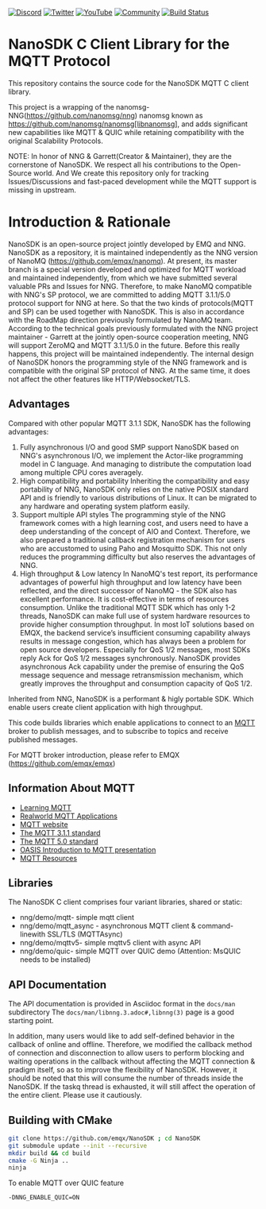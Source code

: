 
[![Discord](https://img.shields.io/discord/931086341838622751?label=Discord&logo=discord)](https://discord.gg/xYGf3fQnES)
[![Twitter](https://img.shields.io/badge/Follow-EMQ-1DA1F2?logo=twitter)](https://twitter.com/EMQTech)
[![YouTube](https://img.shields.io/badge/Subscribe-EMQ-FF0000?logo=youtube)](https://www.youtube.com/channel/UC5FjR77ErAxvZENEWzQaO5Q)
[![Community](https://img.shields.io/badge/Community-NanoMQ-yellow?logo=github)](https://github.com/emqx/nanomq/discussions)
[![Build Status](https://img.shields.io/github/actions/workflow/status/emqx/NanoSDK/build_packages.yaml?branch=main&label=Build)](https://github.com/emqx/NanoSDK/actions)

# NanoSDK C Client Library for the MQTT Protocol

This repository contains the source code for the NanoSDK MQTT C client library.

This project is a wrapping of the nanomsg-NNG(https://github.com/nanomsg/nng) 
nanomsg known as https://github.com/nanomsg/nanomsg[libnanomsg],
and adds significant new capabilities like MQTT & QUIC while retaining
compatibility with the original Scalability Protocols.

NOTE: In honor of NNG & Garrett(Creator & Maintainer), they are the cornerstone of NanoSDK. We respect all his contributions to the Open-Source world. And We create this repository only for tracking Issues/Discussions and fast-paced development while the MQTT support is missing in upstream.


# Introduction & Rationale

NanoSDK is an open-source project jointly developed by EMQ and NNG. NanoSDK as a repository, it is maintained independently as the NNG version of NanoMQ (https://github.com/emqx/nanomq). At present, its master branch is a special version developed and optimized for MQTT workload and maintained independently, from which we have submitted several valuable PRs and Issues for NNG.
Therefore, to make NanoMQ compatible with NNG's SP protocol, we are committed to adding MQTT 3.1.1/5.0 protocol support for NNG at here. So that the two kinds of protocols(MQTT and SP) can be used together with NanoSDK. This is also in accordance with the RoadMap direction previously formulated by NanoMQ team.
According to the technical goals previously formulated with the NNG project maintainer - Garrett at the jointly open-source cooperation meeting, NNG will support ZeroMQ and MQTT 3.1.1/5.0 in the future. Before this really happens, this project will be maintained independently. The internal design of NanoSDK honors the programming style of the NNG framework and is compatible with the original SP protocol of NNG. At the same time, it does not affect the other features like HTTP/Websocket/TLS.

## Advantages
Compared with other popular MQTT 3.1.1 SDK, NanoSDK has the following advantages:
1. Fully asynchronous I/O and good SMP support
NanoSDK based on NNG's asynchronous I/O, we implement the Actor-like programming model in C language. And managing to distribute the computation load among multiple CPU cores averagely.
2. High compatibility and portability
Inheriting the compatibility and easy portability of NNG, NanoSDK only relies on the native POSIX standard API and is friendly to various distributions of Linux. It can be migrated to any hardware and operating system platform easily.
3. Support multiple API styles
The programming style of the NNG framework comes with a high learning cost, and users need to have a deep understanding of the concept of AIO and Context. Therefore, we also prepared a traditional callback registration mechanism for users who are accustomed to using Paho and Mosquitto SDK. This not only reduces the programming difficulty but also reserves the advantages of NNG.
4. High throughput & Low latency
In NanoMQ's test report, its performance advantages of powerful high throughput and low latency have been reflected, and the direct successor of NanoMQ - the SDK also has excellent performance. It is cost-effective in terms of resources consumption. Unlike the traditional MQTT SDK which has only 1-2 threads, NanoSDK can make full use of system hardware resources to provide higher consumption throughput.
In most IoT solutions based on EMQX, the backend service’s insufficient consuming capability always results in message congestion, which has always been a problem for open source developers. Especially for QoS 1/2 messages, most SDKs reply Ack for QoS 1/2 messages synchronously. NanoSDK provides asynchronous Ack capability under the premise of ensuring the QoS message sequence and message retransmission mechanism, which greatly improves the throughput and consumption capacity of QoS 1/2.

Inherited from NNG, NanoSDK is a performant & higly portable SDK. Which enable users create client application with high throughput.  

This code builds libraries which enable applications to connect to an [MQTT](http://mqtt.org) broker to publish messages, and to subscribe to topics and receive published messages.

For MQTT broker introduction, please refer to EMQX (https://github.com/emqx/emqx)

## Information About MQTT

* [Learning MQTT](https://www.emqx.com/en/mqtt)
* [Realworld MQTT Applications](https://www.emqx.com/en/customers)
* [MQTT website](http://mqtt.org)
* [The MQTT 3.1.1 standard](http://docs.oasis-open.org/mqtt/mqtt/v3.1.1/os/mqtt-v3.1.1-os.html)
* [The MQTT 5.0 standard](https://docs.oasis-open.org/mqtt/mqtt/v5.0/mqtt-v5.0.html)
* [OASIS Introduction to MQTT presentation](https://www.oasis-open.org/committees/download.php/49205/MQTT-OASIS-Webinar.pdf)
* [MQTT Resources](https://www.emqx.com/en/resources)
## Libraries

The NanoSDK C client comprises four variant libraries, shared or static:

 * nng/demo/mqtt- simple mqtt client
 * nng/demo/mqtt_async - asynchronous MQTT client & command-linewith SSL/TLS (MQTTAsync)
 * nng/demo/mqttv5- simple mqttv5 client with async API
 * nng/demo/quic- simple MQTT over QUIC demo (Attention: MsQUIC needs to be installed)

## API Documentation

The API documentation is provided in Asciidoc format in the
`docs/man` subdirectory
The `docs/man/libnng.3.adoc#,libnng(3)` page is a good starting point.

In addition, many users would like to add self-defined behavior in the callback of online and offline. Therefore, we modified the callback method of connection and disconnection to allow users to perform blocking and waiting operations in the callback without affecting the MQTT connection & pradigm itself, so as to improve the flexibility of NanoSDK.
However, it should be noted that this will consume the number of threads inside the NanoSDK. If the taskq thread is exhausted, it will still affect the operation of the entire client. Please use it cautiously.

## Building with CMake

  ```bash
  git clone https://github.com/emqx/NanoSDK ; cd NanoSDK
  git submodule update --init --recursive 
  mkdir build && cd build
  cmake -G Ninja ..
  ninja
  ```
To enable MQTT over QUIC feature  
```bash
-DNNG_ENABLE_QUIC=ON
```

